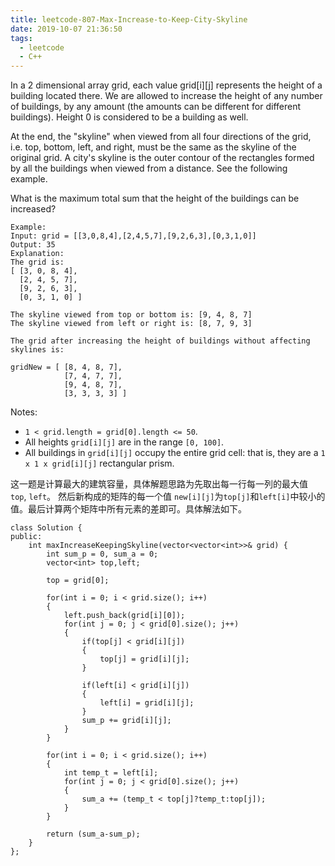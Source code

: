```yaml
---
title: leetcode-807-Max-Increase-to-Keep-City-Skyline
date: 2019-10-07 21:36:50
tags:
  - leetcode
  - C++
---
```


In a 2 dimensional array grid, each value grid[i][j] represents the height of a building located there. We are allowed to increase the height of any number of buildings, by any amount (the amounts can be different for different buildings). Height 0 is considered to be a building as well.

<!--more-->

At the end, the "skyline" when viewed from all four directions of the grid, i.e. top, bottom, left, and right, must be the same as the skyline of the original grid. A city's skyline is the outer contour of the rectangles formed by all the buildings when viewed from a distance. See the following example.

What is the maximum total sum that the height of the buildings can be increased?

```
Example:
Input: grid = [[3,0,8,4],[2,4,5,7],[9,2,6,3],[0,3,1,0]]
Output: 35
Explanation:
The grid is:
[ [3, 0, 8, 4],
  [2, 4, 5, 7],
  [9, 2, 6, 3],
  [0, 3, 1, 0] ]

The skyline viewed from top or bottom is: [9, 4, 8, 7]
The skyline viewed from left or right is: [8, 7, 9, 3]

The grid after increasing the height of buildings without affecting skylines is:

gridNew = [ [8, 4, 8, 7],
            [7, 4, 7, 7],
            [9, 4, 8, 7],
            [3, 3, 3, 3] ]
```

Notes:

* `1 < grid.length = grid[0].length <= 50`.
* All heights `grid[i][j]` are in the range `[0, 100]`.
* All buildings in `grid[i][j]` occupy the entire grid cell: that is, they are a `1 x 1 x grid[i][j]` rectangular prism.

这一题是计算最大的建筑容量，具体解题思路为先取出每一行每一列的最大值 `top`, `left`。 然后新构成的矩阵的每一个值 `new[i][j]`为`top[j]`和`left[i]`中较小的值。最后计算两个矩阵中所有元素的差即可。具体解法如下。

```
class Solution {
public:
    int maxIncreaseKeepingSkyline(vector<vector<int>>& grid) {
        int sum_p = 0, sum_a = 0;
        vector<int> top,left;

        top = grid[0];

        for(int i = 0; i < grid.size(); i++)
        {
            left.push_back(grid[i][0]);
            for(int j = 0; j < grid[0].size(); j++)
            {
                if(top[j] < grid[i][j])
                {
                    top[j] = grid[i][j];
                }

                if(left[i] < grid[i][j])
                {
                    left[i] = grid[i][j];
                }
                sum_p += grid[i][j];
            }
        }

        for(int i = 0; i < grid.size(); i++)
        {
            int temp_t = left[i];
            for(int j = 0; j < grid[0].size(); j++)
            {
                sum_a += (temp_t < top[j]?temp_t:top[j]);
            }
        }

        return (sum_a-sum_p);
    }
};
```

